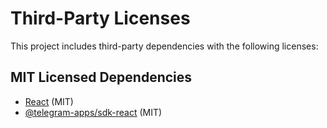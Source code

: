# Third-Party Licenses

This project includes third-party dependencies with the following licenses:

## MIT Licensed Dependencies
- [React](https://github.com/facebook/react) (MIT)
- [@telegram-apps/sdk-react](https://github.com/Telegram-Mini-Apps/telegram-apps/tree/master/packages/sdk-react) (MIT)
